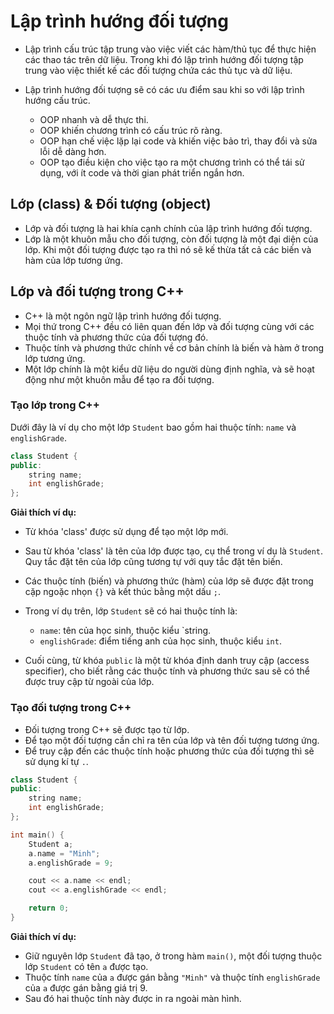 
# Lập trình hướng đối tượng

- Lập trình cấu trúc tập trung vào việc viết các hàm/thủ tục để thực hiện các thao tác trên dữ liệu. Trong khi đó lập trình hướng đối tượng tập trung vào việc thiết kế các đối tượng chứa các thủ tục và dữ liệu.

- Lập trình hướng đối tượng sẽ có các ưu điểm sau khi so với lập trình hướng cấu trúc.

    - OOP nhanh và dễ thực thi.
    - OOP khiến chương trình có cấu trúc rõ ràng.
    - OOP hạn chế việc lặp lại code và khiến việc bảo trì, thay đổi và sửa lỗi dễ dàng hơn.
    - OOP tạo điều kiện cho việc tạo ra một chương trình có thể tái sử dụng, với ít code và thời gian phát triển ngắn hơn.


## Lớp (class) & Đối tượng (object)

- Lớp và đối tượng là hai khía cạnh chính của lập trình hướng đối tượng.
- Lớp là một khuôn mẫu cho đối tượng, còn đối tượng là một đại diện của lớp. Khi một đối tượng được tạo ra thì nó sẽ kế thừa tất cả các biến và hàm của lớp tương ứng.

## Lớp và đối tượng trong C++

- C++ là một ngôn ngữ lập trình hướng đối tượng.
- Mọi thứ trong C++ đều có liên quan đến lớp và đối tượng cùng với các thuộc tính và phương thức của đối tượng đó.
- Thuộc tính và phương thức chính về cơ bản chính là biến và hàm ở trong lớp tương ứng.
- Một lớp chính là một kiểu dữ liệu do người dùng định nghĩa, và sẽ hoạt động như một khuôn mẫu để tạo ra đối tượng.

### Tạo lớp trong C++

Dưới đây là ví dụ cho một lớp `Student` bao gồm hai thuộc tính: `name` và `englishGrade`.

```cpp
class Student {
public:
    string name;
    int englishGrade;
};
```

**Giải thích ví dụ:**

- Từ khóa 'class' được sử dụng để tạo một lớp mới.
- Sau từ khóa 'class' là tên của lớp được tạo, cụ thể trong ví dụ là `Student`. Quy tắc đặt tên của lớp cũng tương tự với quy tắc đặt tên biến.
- Các thuộc tính (biến) và phương thức (hàm) của lớp sẽ được đặt trong cặp ngoặc nhọn `{}` và kết thúc bằng một dấu `;`.
- Trong ví dụ trên, lớp `Student` sẽ có hai thuộc tính là:
    
    - `name`: tên của học sinh, thuộc kiểu `string.
    - `englishGrade`: điểm tiếng anh của học sinh, thuộc kiểu `int`.

- Cuối cùng, từ khóa `public` là một từ khóa định danh truy cập (access specifier), cho biết rằng các thuộc tính và phương thức sau sẽ có thể được truy cập từ ngoài của lớp.

### Tạo đối tượng trong C++

- Đối tượng trong C++ sẽ được tạo từ lớp.
- Để tạo một đối tượng cần chỉ ra tên của lớp và tên đối tượng tương ứng.
- Để truy cập đến các thuộc tính hoặc phương thức của đối tượng thì sẽ sử dụng kí tự `.`.

```cpp
class Student {
public:
    string name;
    int englishGrade;
};

int main() {
    Student a;
    a.name = "Minh";
    a.englishGrade = 9;

    cout << a.name << endl;
    cout << a.englishGrade << endl;

    return 0;
}
```

**Giải thích ví dụ:**

- Giữ nguyên lớp `Student` đã tạo, ở trong hàm `main()`, một đối tượng thuộc lớp `Student` có tên `a` được tạo.
- Thuộc tính `name` của `a` được gán bằng `"Minh"` và thuộc tính `englishGrade` của `a` được gán bằng giá trị $9$.
- Sau đó hai thuộc tính này được in ra ngoài màn hình.
